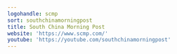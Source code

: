 ```yaml
---
logohandle: scmp
sort: southchinamorningpost
title: South China Morning Post
website: 'https://www.scmp.com/'
youtube: 'https://youtube.com/southchinamorningpost'
---
```

